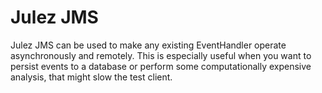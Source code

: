 Julez JMS
====================
Julez JMS can be used to make any existing EventHandler operate asynchronously and remotely. This is 
especially useful when you want to persist events to a database or perform some computationally 
expensive analysis, that might slow the test client.
